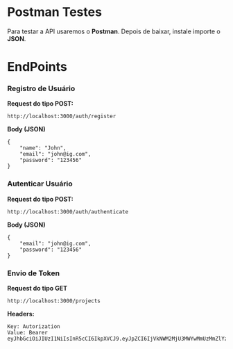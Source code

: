 # **Postman Testes**

Para testar a API usaremos o **Postman**. Depois de baixar, instale importe o **JSON**.



# **EndPoints**

### **Registro de Usuário**

**Request do tipo POST:**

`http://localhost:3000/auth/register`

**Body (JSON)**

```
{
	"name": "John",
	"email": "john@ig.com",
	"password": "123456"
}
```



### **Autenticar Usuário**

**Request do tipo POST:**

`http://localhost:3000/auth/authenticate`

**Body (JSON)**

```
{
	"email": "john@ig.com",
	"password": "123456"
}
```



### **Envio de Token**

**Request do tipo GET**

`http://localhost:3000/projects`

**Headers:**

```
Key: Autorization
Value: Bearer eyJhbGciOiJIUzI1NiIsInR5cCI6IkpXVCJ9.eyJpZCI6IjVkNWM2MjU3MWYwMmUzMmZlYzBhMjRjMyIsImlhdCI6MTU2NjQwOTc1NSwiZXhwIjoxNTY2NDk2MTU1fQ.l17GzaWoN9aVCcwCsPwbZEzmdcgkL6ehXkY2Ixgf280
```


